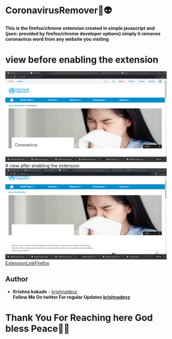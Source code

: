 # CoronavirusRemover👾👽
<b>This is the firefox/chrome extension created in simple javascript and (json: provided by firefox/chrome developer options) simply it removes coronavirus word from any website you visiting</b>

# view before enabling the extension
<img src="https://github.com/krishnadevz/CoronavirusRemover/blob/master/Annotation%202020-02-09%20101503.png" alt="before">
<br>
# view after enabling the extension
<img src="https://github.com/krishnadevz/CoronavirusRemover/blob/master/Annotation%202020-02-09%20081720.png" alt="after">
    <br>
                                                                                                                           <a href="https://addons.mozilla.org/en-US/firefox/addon/coronavirus-remover/" >ExtensionLinkFirefox</a>         
                                                                                                                       
 ## Author
* **Krishna kakade**  - [krishnadevz](https://github.com/krishnadevz)
<b><br>Follow Me On twitter For regular Updates 
<a href="https://twitter.com/krishnadevz">krishnadevz</a>


# Thank You For Reaching here God bless Peace👋🙏
